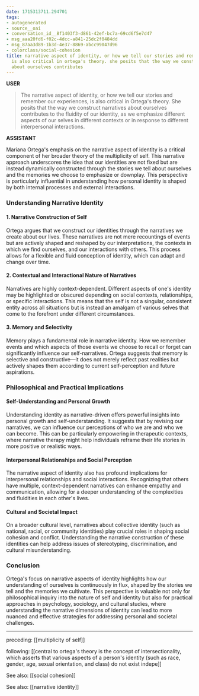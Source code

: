```yaml
---
date: 1715313711.294701
tags:
- autogenerated
- source__oai
- conversation_id__8f1403f3-d861-42ef-bc7a-69cd6f5e7d47
- msg_aaa20fd6-f02c-4dcc-a841-25dc2f0484dd
- msg_87aa3d89-1b3d-4e37-8869-abcc99047d96
- colorclass/social-cohesion
title: narrative aspect of identity, or how we tell our stories and remember our experiences,
  is also critical in ortega's theory. she posits that the way we construct narratives
  about ourselves contributes
---
```


**USER**

>The narrative aspect of identity, or how we tell our stories and remember our experiences, is also critical in Ortega's theory. She posits that the way we construct narratives about ourselves contributes to the fluidity of our identity, as we emphasize different aspects of our selves in different contexts or in response to different interpersonal interactions.


**ASSISTANT**

Mariana Ortega's emphasis on the narrative aspect of identity is a critical component of her broader theory of the multiplicity of self. This narrative approach underscores the idea that our identities are not fixed but are instead dynamically constructed through the stories we tell about ourselves and the memories we choose to emphasize or downplay. This perspective is particularly influential in understanding how personal identity is shaped by both internal processes and external interactions.

### Understanding Narrative Identity

#### 1. **Narrative Construction of Self**
Ortega argues that we construct our identities through the narratives we create about our lives. These narratives are not mere recountings of events but are actively shaped and reshaped by our interpretations, the contexts in which we find ourselves, and our interactions with others. This process allows for a flexible and fluid conception of identity, which can adapt and change over time.

#### 2. **Contextual and Interactional Nature of Narratives**
Narratives are highly context-dependent. Different aspects of one's identity may be highlighted or obscured depending on social contexts, relationships, or specific interactions. This means that the self is not a singular, consistent entity across all situations but is instead an amalgam of various selves that come to the forefront under different circumstances. 

#### 3. **Memory and Selectivity**
Memory plays a fundamental role in narrative identity. How we remember events and which aspects of those events we choose to recall or forget can significantly influence our self-narratives. Ortega suggests that memory is selective and constructive—it does not merely reflect past realities but actively shapes them according to current self-perception and future aspirations.

### Philosophical and Practical Implications

#### **Self-Understanding and Personal Growth**
Understanding identity as narrative-driven offers powerful insights into personal growth and self-understanding. It suggests that by revising our narratives, we can influence our perceptions of who we are and who we can become. This can be particularly empowering in therapeutic contexts, where narrative therapy might help individuals reframe their life stories in more positive or realistic ways.

#### **Interpersonal Relationships and Social Perception**
The narrative aspect of identity also has profound implications for interpersonal relationships and social interactions. Recognizing that others have multiple, context-dependent narratives can enhance empathy and communication, allowing for a deeper understanding of the complexities and fluidities in each other's lives.

#### **Cultural and Societal Impact**
On a broader cultural level, narratives about collective identity (such as national, racial, or community identities) play crucial roles in shaping social cohesion and conflict. Understanding the narrative construction of these identities can help address issues of stereotyping, discrimination, and cultural misunderstanding.

### Conclusion

Ortega's focus on narrative aspects of identity highlights how our understanding of ourselves is continuously in flux, shaped by the stories we tell and the memories we cultivate. This perspective is valuable not only for philosophical inquiry into the nature of self and identity but also for practical approaches in psychology, sociology, and cultural studies, where understanding the narrative dimensions of identity can lead to more nuanced and effective strategies for addressing personal and societal challenges.


---

preceding: [[multiplicity of self]]  


following: [[central to ortega's theory is the concept of intersectionality, which asserts that various aspects of a person's identity (such as race, gender, age, sexual orientation, and class) do not exist indepe]]

See also: [[social cohesion]]


See also: [[narrative identity]]